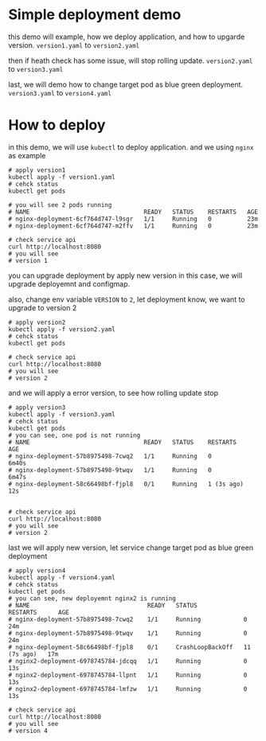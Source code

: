 # Simple deployment demo
this demo will example, how we deploy application,
and how to upgarde version.
`version1.yaml` to `version2.yaml`

then if heath check has some issue, will stop rolling update.
`version2.yaml` to `version3.yaml`

last, we will demo how to change target pod as blue green deployment.
`version3.yaml` to `version4.yaml`

# How to deploy
in this demo, we will use `kubectl` to deploy application.
and we using `nginx` as example
```
# apply version1
kubectl apply -f version1.yaml
# cehck status
kubectl get pods

# you will see 2 pods running
# NAME                                READY   STATUS    RESTARTS   AGE
# nginx-deployment-6cf764d747-l9sgr   1/1     Running   0          23m
# nginx-deployment-6cf764d747-m2ffv   1/1     Running   0          23m

# check service api
curl http://localhost:8080
# you will see
# version 1
```

you can upgrade deployment by apply new version
in this case, we will upgrade deployemnt and configmap.

also, change env variable `VERSION` to `2`,
let deployment know, we want to upgrade to version 2
```
# apply version2
kubectl apply -f version2.yaml
# cehck status
kubectl get pods

# check service api
curl http://localhost:8080
# you will see
# version 2
```

and we will apply a error version, to see how rolling update stop
```
# apply version3
kubectl apply -f version3.yaml
# cehck status
kubectl get pods
# you can see, one pod is not running
# NAME                                READY   STATUS    RESTARTS     AGE
# nginx-deployment-57b8975498-7cwq2   1/1     Running   0            6m40s
# nginx-deployment-57b8975498-9twqv   1/1     Running   0            6m47s
# nginx-deployment-58c66498bf-fjpl8   0/1     Running   1 (3s ago)   12s


# check service api
curl http://localhost:8080
# you will see
# version 2
```

last we will apply new version, 
let service change target pod as blue green deployment
```
# apply version4
kubectl apply -f version4.yaml
# cehck status
kubectl get pods
# you can see, new deployemnt nginx2 is running
# NAME                                 READY   STATUS             RESTARTS      AGE
# nginx-deployment-57b8975498-7cwq2    1/1     Running            0             24m
# nginx-deployment-57b8975498-9twqv    1/1     Running            0             24m
# nginx-deployment-58c66498bf-fjpl8    0/1     CrashLoopBackOff   11 (7s ago)   17m
# nginx2-deployment-6978745784-jdcqq   1/1     Running            0             13s
# nginx2-deployment-6978745784-llpnt   1/1     Running            0             13s
# nginx2-deployment-6978745784-lmfzw   1/1     Running            0             13s

# check service api
curl http://localhost:8080
# you will see
# version 4
```
